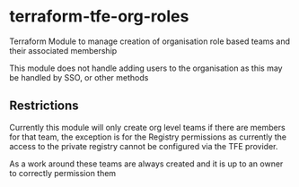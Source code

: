 # terraform-tfe-org-roles

Terraform Module to manage creation of organisation role based teams and their associated membership

This module does not handle adding users to the organisation as this may be handled by SSO, or other methods

## Restrictions

Currently this module will only create org level teams if there are members for that team, the exception is for the Registry permissions as currently the access to the private registry cannot be configured via the TFE provider. 

As a work around these teams are always created and it is up to an owner to correctly permission them
